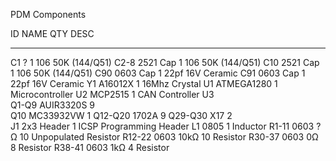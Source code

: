 PDM Components

ID		NAME		QTY		DESC
---		---			---		---
C1		?			1		106 50K (144/Q51)
C2-8	2521 Cap	1		106 50K (144/Q51)
C10		2521 Cap	1		106 50K (144/Q51)
C90		0603 Cap	1		22pf 16V Ceramic
C91		0603 Cap	1		22pf 16V Ceramic
Y1		A16012X		1		16Mhz Crystal
U1		ATMEGA1280	1		Microcontroller
U2		MCP2515		1		CAN Controller
U3		
Q1-Q9	AUIR3320S	9		
Q10 	MC33932VW	1
Q12-Q20	1702A		9
Q29-Q30 X17			2		
J1		2x3 Header	1		ICSP Programming Header
L1		0805		1		Inductor
R1-11	0603 ?Ω		10		Unpopulated Resistor
R12-22	0603 10kΩ	10		Resistor
R30-37	0603 0Ω		8		Resistor
R38-41	0603 1kΩ	4		Resistor
